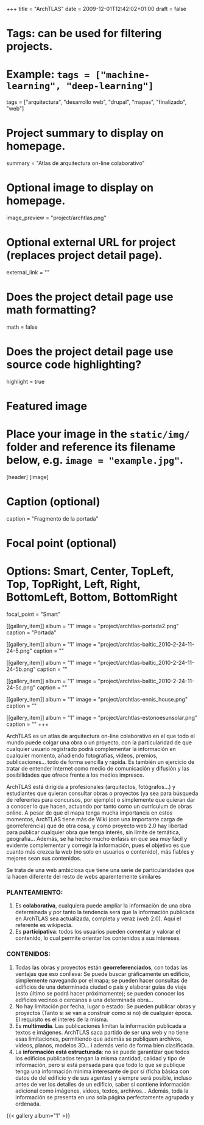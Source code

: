 +++
title = "ArchTLAS"
date = 2009-12-01T12:42:02+01:00
draft = false

# Tags: can be used for filtering projects.
# Example: `tags = ["machine-learning", "deep-learning"]`
tags = ["arquitectura", "desarrollo web", "drupal", "mapas", "finalizado", "web"]

# Project summary to display on homepage.
summary = "Atlas de arquitectura on-line colaborativo"

# Optional image to display on homepage.
image_preview = "project/archtlas.png"

# Optional external URL for project (replaces project detail page).
external_link = ""

# Does the project detail page use math formatting?
math = false

# Does the project detail page use source code highlighting?
highlight = true

# Featured image
# Place your image in the `static/img/` folder and reference its filename below, e.g. `image = "example.jpg"`.
[header]
[image]
  # Caption (optional)
  caption = "Fragmento de la portada"

  # Focal point (optional)
  # Options: Smart, Center, TopLeft, Top, TopRight, Left, Right, BottomLeft, Bottom, BottomRight
  focal_point = "Smart"

[[gallery_item]]
album = "1"
image = "project/archtlas-portada2.png"
caption = "Portada"

[[gallery_item]]
album = "1"
image = "project/archtlas-baltic_2010-2-24-11-24-5.png"
caption = ""

[[gallery_item]]
album = "1"
image = "project/archtlas-baltic_2010-2-24-11-24-5b.png"
caption = ""

[[gallery_item]]
album = "1"
image = "project/archtlas-baltic_2010-2-24-11-24-5c.png"
caption = ""

[[gallery_item]]
album = "1"
image = "project/archtlas-ennis_house.png"
caption = ""

[[gallery_item]]
album = "1"
image = "project/archtlas-estonoesunsolar.png"
caption = ""
+++

ArchTLAS es un atlas de arquitectura on-line colaborativo en el que todo el mundo puede colgar una obra o un proyecto, con la particularidad de que cualquier usuario registrado podrá complementar la información en cualquier momento, añadiendo fotografías, vídeos, premios, publicaciones... todo de forma sencilla y rápida. Es también un ejercicio de tratar de entender Internet como medio de comunicación y difusión y las posibilidades que ofrece frente a los medios impresos.

ArchTLAS está dirigida a profesionales (arquitectos, fotógrafos...) y estudiantes que quieran consultar obras o proyectos (ya sea para búsqueda de referentes para concursos, por ejemplo) o simplemente que quieran dar a conocer lo que hacen, actuando por tanto como un currículum de obras online. A pesar de que el mapa tenga mucha importancia en estos momentos, ArchTLAS tiene más de Wiki (con una importante carga de georreferencia) que de otra cosa, y como proyecto web 2.0 hay libertad para publicar cualquier obra que tenga interés, sin límite de temática, geografía... Además, se ha hecho mucho énfasis en que sea muy fácil y evidente complementar y corregir la información, pues el objetivo es que cuanto más crezca la web (no solo en usuarios o contenido), más fiables y mejores sean sus contenidos.

Se trata de una web ambiciosa que tiene una serie de particularidades que la hacen diferente del resto de webs aparentemente similares

### PLANTEAMIENTO:

1. Es **colaborativa**, cualquiera puede ampliar la información de una obra determinada y por tanto la tendencia será que la información publicada en ArchTLAS sea actualizada, completa y veraz (web 2.0). Aquí el referente es wikipedia.
2. Es **participativa**: todos los usuarios pueden comentar y valorar el contenido, lo cual permite orientar los contenidos a sus intereses.

### CONTENIDOS:

1. Todas las obras y proyectos están **georreferenciados**, con todas las ventajas que eso conlleva: Se puede buscar gráficamente un edificio, simplemente navegando por el mapa; se pueden hacer consultas de edificios de una determinada ciudad o país y elaborar guías de viaje (esto último se podrá hacer próximamente); se pueden conocer los edificios vecinos o cercanos a una determinada obra...
2. No hay limitación por fecha, lugar o estado: Se pueden publicar obras y proyectos (Tanto si se van a construir como si no) de cualquier época. El requisito es el interés de la misma.
3. Es **multimedia**. Las publicaciones limitan la información publicada a textos e imágenes. ArchTLAS saca partido de ser una web y no tiene esas limitaciones, permitiendo que además se publiquen archivos, vídeos, planos, modelos 3D... i además verlo de forma bien clasificada.
4. La **información está estructurada**: no se puede garantizar que todos los edificios publicados tengan la misma cantidad, calidad y tipo de información, pero sí está pensada para que todo lo que se publique tenga una información mínima interesante de por sí (ficha básica con datos de del edificio y de sus agentes) y siempre será posible, incluso antes de ver los detalles de un edificio, saber si contiene información adicional como imágenes, vídeos, textos, archivos... Además, toda la información se presenta en una sola página perfectamente agrupada y ordenada.

{{< gallery album="1" >}}
